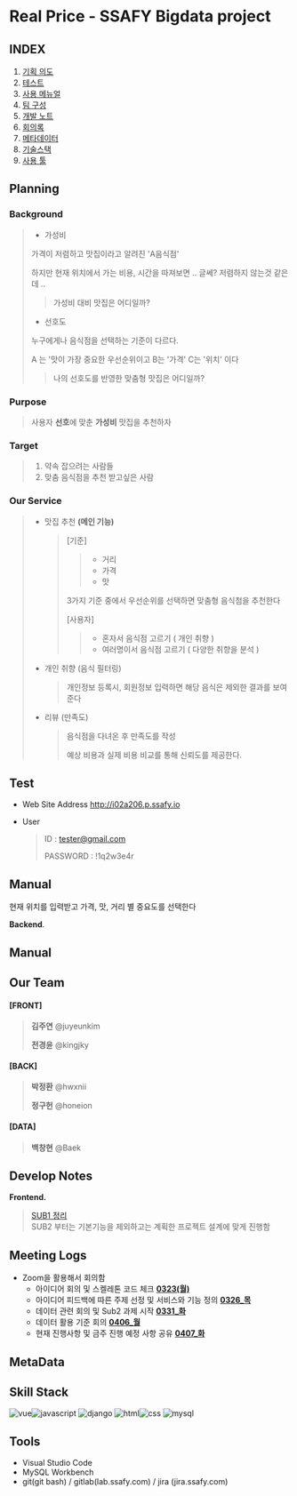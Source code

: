 # **Real Price** - SSAFY Bigdata project 

## **INDEX**
1. [기획 의도](#Planning)
1. [테스트](#Test)
1. [사용 메뉴얼](#Manual)
1. [팀 구성](#Our-Team)
1. [개발 노트](#Develop-Notes)
1. [회의록](#Meeting-Logs)
1. [메타데이터](#MetaData)
1. [기술스택](#Skill-Stack)
1. [사용 툴](#Tools)

## **Planning**

 ### Background

> - 가성비
>
> 가격이 저렴하고 맛집이라고 알려진 'A음식점'
>
> 하지만 현재 위치에서 가는 비용, 시간을 따져보면 .. 글쎄? 저렴하지 않는것 같은데 ..
>
> > 가성비 대비 맛집은 어디일까?
>
> - 선호도
>
> 누구에게나 음식점을 선택하는 기준이 다르다.
>
> A 는 '맛이 가장 중요한 우선순위이고 B는  '가격' C는 '위치' 이다
>
> > 나의 선호도를 반영한 맞춤형 맛집은 어디일까?

 ###  Purpose

> 사용자 **선호**에 맞춘 **가성비** 맛집을 추천하자

 ###  Target

> 1. 약속 잡으려는 사람들
> 2. 맞춤 음식점을 추천 받고싶은 사람

 ###  Our Service

> - 맛집 추천 **(메인 기능)**
>
>   > [기준]
>   >
>   > > - 거리
>   > > - 가격
>   > > - 맛
>   >
>   > 3가지 기준 중에서 우선순위를 선택하면 맞춤형 음식첨을 추천한다
>   >
>   > [사용자]
>   >
>   > > - 혼자서 음식점 고르기 ( 개인 취향 )
>   > > - 여러명이서 음식점 고르기 ( 다양한 취향을 분석 )
>
> - 개인 취향 (음식 필터링)
>
>   > 개인정보 등록시, 회원정보 입력하면 해당 음식은 제외한 결과를 보여준다
>
> - 리뷰 (만족도)
>
>   > 음식점을 다녀온 후 만족도를 작성
>   >
>   > 예상 비용과 실제 비용 비교를 통해 신뢰도를 제공한다.

## **Test** 

 - Web Site Address
    http://i02a206.p.ssafy.io 
 - User
   
   > ID : tester@gmail.com  
   >
   > PASSWORD : !1q2w3e4r



## **Manual**

현재 위치를 입력받고 가격, 맛, 거리 별 중요도를 선택한다



**Backend**.
## **Manual**
 
## **Our Team**

#### [FRONT]

> **김주연** @juyeunkim
>
> **전경윤** @kingjky

#### [BACK]

> **박정환** @hwxnii
>
> **정구헌** @honeion

#### [DATA]

>  **백창현** @Baek

## **Develop Notes**

**Frontend.**
> [SUB1 정리](sub1/SUB1정리.md)  
> SUB2 부터는 기본기능을 제외하고는 계획한 프로젝트 설계에 맞게 진행함

## **Meeting Logs**

 - Zoom을 활용해서 회의함
   - 아이디어 회의 및 스켈레톤 코드 체크 **[0323(월)](meetingLog/0323(월).md)**
   - 아이디어 피드백에 따른 주제 선정 및 서비스와 기능 정의 **[0326_목](meetingLog/0326(목).md)**
   - 데이터 관련 회의 및 Sub2 과제 시작 **[0331_화](meetingLog/0331(화).md)**
   - 데이터 활용 기준 회의 **[0406_월](meetingLog/0406(월).md)** 
   - 현재 진행사항 및 금주 진행 예정 사항 공유 **[0407_화](meetingLog/0407(화).md)**

## **MetaData**

## **Skill Stack**
![vue](https://img.shields.io/badge/vue-4.3.0-blue?logo=Vue.js)![javascript](https://img.shields.io/badge/javascript-es6-yellowgreen?logo=javascript)
![django](https://img.shields.io/badge/django-2.2.7-yellow?logo=django)
![html](https://img.shields.io/badge/html-html5-red?logo=html5)![css](https://img.shields.io/badge/css-css3-red?logo=css3)
![mysql](https://img.shields.io/badge/mysql-8.0.19-success?logo=mysql)

## **Tools**

- Visual Studio Code 
- MySQL Workbench
- git(git bash) / gitlab(lab.ssafy.com) / jira (jira.ssafy.com)